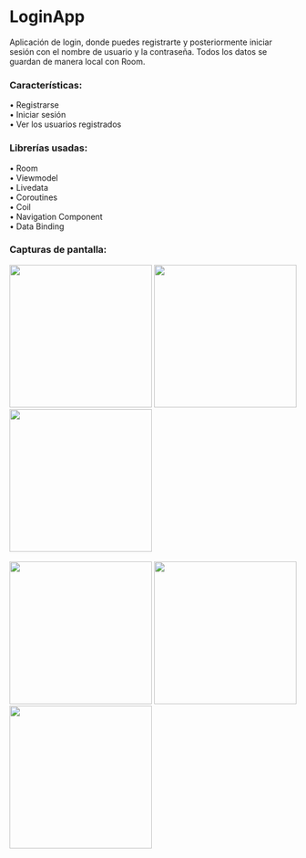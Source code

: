# LoginApp
Aplicación de login, donde puedes registrarte y posteriormente iniciar sesión con el nombre de usuario y la contraseña. Todos los datos se guardan de manera local con Room.

<h3>Características:</h3>
• Registrarse
<br>
• Iniciar sesión
<br>
• Ver los usuarios registrados

<h3>Librerías usadas:</h3>
• Room
<br>
• Viewmodel
<br>
• Livedata
<br>
• Coroutines
<br>
• Coil
<br>
• Navigation Component
<br>
• Data Binding

<h3>Capturas de pantalla:</h3>

<div class="row">
      	<img src="https://media-exp1.licdn.com/dms/image/C4D22AQFv9j1CGzLvNw/feedshare-shrink_1280/0/1649552461357?e=2147483647&v=beta&t=fisSsHFpVVxxEk6mvVCyeR3nHGG2BOHNS8XtpJJNT7Y" width="250">
      	<img src="https://media-exp1.licdn.com/dms/image/C4D22AQGne2zI8tDTNA/feedshare-shrink_1280/0/1649552461296?e=2147483647&v=beta&t=xGZwdB3FBg_Ylyyafk1ej-6ZMAjohcx20oUJXpcHums" width="250">
        <img src="https://media-exp1.licdn.com/dms/image/C4D22AQGGApDKLfQ-WA/feedshare-shrink_1280/0/1649552461229?e=2147483647&v=beta&t=5Reura4qPNDh8rL6jgec8vCUK6rYOw4wjfUU6_EK270" width="250">
</div>

<br>

<div class="row">
        <img src="https://media-exp1.licdn.com/dms/image/C4D22AQHc-sS4Dq4hZQ/feedshare-shrink_1280/0/1649552461296?e=2147483647&v=beta&t=mVucS5KqIjveeyCYlHMdUgcEuSfZZO1xkxBEy0JKOPE" width="250">
      	<img src="https://media-exp1.licdn.com/dms/image/C4D22AQEB8oVeEj5b8A/feedshare-shrink_1280/0/1649552461294?e=2147483647&v=beta&t=IB9tpePH_RREr11riVqJMWAcsWXa-88TK1cOLUsdFoM" width="250">
        <img src="https://media-exp1.licdn.com/dms/image/C4D22AQHsYoatQGoRfA/feedshare-shrink_1280/0/1649552461304?e=2147483647&v=beta&t=R1uLmewvjLJst691GmQ5vjs6WHBxEiQ1acKb_OinH5I" width="250">
</div>

